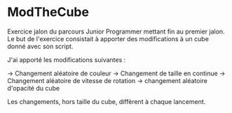 # ModTheCube

Exercice jalon du parcours Junior Programmer mettant fin au premier jalon.
Le but de l'exercice consistait à apporter des modifications à un cube donné avec son script.

J'ai apporté les modifications suivantes :

-> Changement aléatoire de couleur
-> Changement de taille en continue
-> Changement aléatoire de vitesse de rotation
-> changement aléatoire d'opacité du cube

Les changements, hors taille du cube, diffèrent à chaque lancement.
